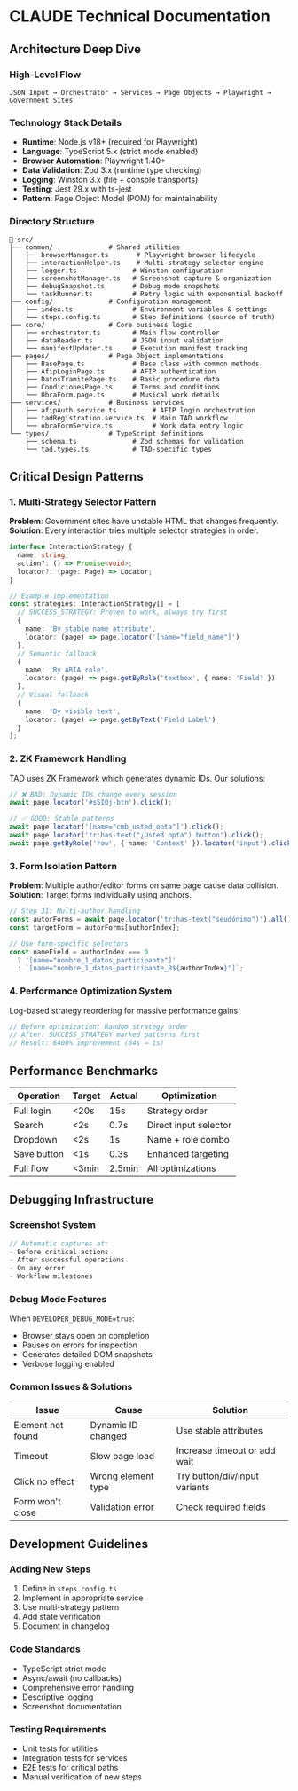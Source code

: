 # CLAUDE Technical Documentation

## Architecture Deep Dive

### High-Level Flow
```
JSON Input → Orchestrator → Services → Page Objects → Playwright → Government Sites
```

### Technology Stack Details
- **Runtime**: Node.js v18+ (required for Playwright)
- **Language**: TypeScript 5.x (strict mode enabled)
- **Browser Automation**: Playwright 1.40+
- **Data Validation**: Zod 3.x (runtime type checking)
- **Logging**: Winston 3.x (file + console transports)
- **Testing**: Jest 29.x with ts-jest
- **Pattern**: Page Object Model (POM) for maintainability

### Directory Structure
```
📁 src/
├── common/              # Shared utilities
│   ├── browserManager.ts       # Playwright browser lifecycle
│   ├── interactionHelper.ts    # Multi-strategy selector engine
│   ├── logger.ts              # Winston configuration
│   ├── screenshotManager.ts   # Screenshot capture & organization
│   ├── debugSnapshot.ts       # Debug mode snapshots
│   └── taskRunner.ts          # Retry logic with exponential backoff
├── config/              # Configuration management
│   ├── index.ts               # Environment variables & settings
│   └── steps.config.ts        # Step definitions (source of truth)
├── core/                # Core business logic
│   ├── orchestrator.ts        # Main flow controller
│   ├── dataReader.ts          # JSON input validation
│   └── manifestUpdater.ts     # Execution manifest tracking
├── pages/               # Page Object implementations
│   ├── BasePage.ts            # Base class with common methods
│   ├── AfipLoginPage.ts       # AFIP authentication
│   ├── DatosTramitePage.ts    # Basic procedure data
│   ├── CondicionesPage.ts     # Terms and conditions
│   └── ObraForm.page.ts       # Musical work details
├── services/            # Business services
│   ├── afipAuth.service.ts         # AFIP login orchestration
│   ├── tadRegistration.service.ts  # Main TAD workflow
│   └── obraFormService.ts          # Work data entry logic
└── types/               # TypeScript definitions
    ├── schema.ts              # Zod schemas for validation
    └── tad.types.ts           # TAD-specific types
```

## Critical Design Patterns

### 1. Multi-Strategy Selector Pattern
**Problem**: Government sites have unstable HTML that changes frequently.  
**Solution**: Every interaction tries multiple selector strategies in order.

```typescript
interface InteractionStrategy {
  name: string;
  action?: () => Promise<void>;
  locator?: (page: Page) => Locator;
}

// Example implementation
const strategies: InteractionStrategy[] = [
  // SUCCESS_STRATEGY: Proven to work, always try first
  { 
    name: 'By stable name attribute', 
    locator: (page) => page.locator('[name="field_name"]') 
  },
  // Semantic fallback
  { 
    name: 'By ARIA role', 
    locator: (page) => page.getByRole('textbox', { name: 'Field' }) 
  },
  // Visual fallback
  { 
    name: 'By visible text', 
    locator: (page) => page.getByText('Field Label') 
  }
];
```

### 2. ZK Framework Handling
TAD uses ZK Framework which generates dynamic IDs. Our solutions:

```typescript
// ❌ BAD: Dynamic IDs change every session
await page.locator('#s5IQj-btn').click();

// ✅ GOOD: Stable patterns
await page.locator('[name="cmb_usted_opta"]').click();
await page.locator('tr:has-text("¿Usted opta") button').click();
await page.getByRole('row', { name: 'Context' }).locator('input').click();
```

### 3. Form Isolation Pattern
**Problem**: Multiple author/editor forms on same page cause data collision.  
**Solution**: Target forms individually using anchors.

```typescript
// Step 31: Multi-author handling
const autorForms = await page.locator('tr:has-text("seudónimo")').all();
const targetForm = autorForms[authorIndex];

// Use form-specific selectors
const nameField = authorIndex === 0 
  ? '[name="nombre_1_datos_participante"]'
  : `[name="nombre_1_datos_participante_R${authorIndex}"]`;
```

### 4. Performance Optimization System
Log-based strategy reordering for massive performance gains:

```typescript
// Before optimization: Random strategy order
// After: SUCCESS_STRATEGY marked patterns first
// Result: 6400% improvement (64s → 1s)
```

## Performance Benchmarks

| Operation | Target | Actual | Optimization |
|-----------|---------|---------|--------------|
| Full login | <20s | 15s | Strategy order |
| Search | <2s | 0.7s | Direct input selector |
| Dropdown | <2s | 1s | Name + role combo |
| Save button | <1s | 0.3s | Enhanced targeting |
| Full flow | <3min | 2.5min | All optimizations |

## Debugging Infrastructure

### Screenshot System
```typescript
// Automatic captures at:
- Before critical actions
- After successful operations  
- On any error
- Workflow milestones
```

### Debug Mode Features
When `DEVELOPER_DEBUG_MODE=true`:
- Browser stays open on completion
- Pauses on errors for inspection
- Generates detailed DOM snapshots
- Verbose logging enabled

### Common Issues & Solutions

| Issue | Cause | Solution |
|-------|-------|----------|
| Element not found | Dynamic ID changed | Use stable attributes |
| Timeout | Slow page load | Increase timeout or add wait |
| Click no effect | Wrong element type | Try button/div/input variants |
| Form won't close | Validation error | Check required fields |

## Development Guidelines

### Adding New Steps
1. Define in `steps.config.ts`
2. Implement in appropriate service
3. Use multi-strategy pattern
4. Add state verification
5. Document in changelog

### Code Standards
- TypeScript strict mode
- Async/await (no callbacks)
- Comprehensive error handling
- Descriptive logging
- Screenshot documentation

### Testing Requirements
- Unit tests for utilities
- Integration tests for services
- E2E tests for critical paths
- Manual verification of new steps